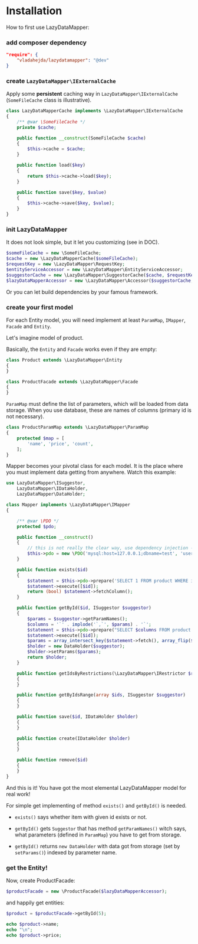 Installation
===

How to first use LazyDataMapper:

### add composer dependency

```json
"require": {
    "vladahejda/lazydatamapper": "@dev"
}
```

### create `LazyDataMapper\IExternalCache`

Apply some **persistent** caching way in `LazyDataMapper\IExternalCache` (`SomeFileCache` class is illustrative).

```php
class LazyDataMapperCache implements \LazyDataMapper\IExternalCache
{
	/** @var \SomeFileCache */
	private $cache;

	public function __construct(SomeFileCache $cache)
	{
		$this->cache = $cache;
	}

	public function load($key)
	{
		return $this->cache->load($key);
	}

	public function save($key, $value)
	{
		$this->cache->save($key, $value);
	}
}
```

### init LazyDataMapper

It does not look simple, but it let you customizing (see in DOC).

```php
$someFileCache = new \SomeFileCache;
$cache = new \LazyDataMapperCache($someFileCache);
$requestKey = new \LazyDataMapper\RequestKey;
$entityServiceAccessor = new \LazyDataMapper\EntityServiceAccessor;
$suggestorCache = new \LazyDataMapper\SuggestorCache($cache, $requestKey, $entityServiceAccessor);
$lazyDataMapperAccessor = new \LazyDataMapper\Accessor($suggestorCache, $entityServiceAccessor);
```

Or you can let build dependencies by your famous framework.

### create your first model

For each Entity model, you will need implement at least `ParamMap`, `IMapper`, `Facade` and `Entity`.

Let's imagine model of product.

Basically, the `Entity` and `Facade` works even if they are empty:

```php
class Product extends \LazyDataMapper\Entity
{
}

class ProductFacade extends \LazyDataMapper\Facade
{
}
```

`ParamMap` must define the list of parameters, which will be loaded from data storage.
When you use database, these are names of columns (primary id is not necessary).

```php
class ProductParamMap extends \LazyDataMapper\ParamMap
{
	protected $map = [
		'name', 'price', 'count',
	];
}
```

Mapper becomes your pivotal class for each model. It is the place where you must implement data getting from anywhere.
Watch this example:

```php
use LazyDataMapper\ISuggestor,
	LazyDataMapper\IDataHolder,
	LazyDataMapper\DataHolder;

class Mapper implements \LazyDataMapper\IMapper
{

	/** @var \PDO */
	protected $pdo;

	public function __construct()
	{
		// this is not really the clear way, use dependency injection - see EntityServiceAccessor customizing DOC
		$this->pdo = new \PDO('mysql:host=127.0.0.1;dbname=test', 'user', 'pass');
	}

	public function exists($id)
	{
		$statement = $this->pdo->prepare('SELECT 1 FROM product WHERE id = ?');
		$statement->execute([$id]);
		return (bool) $statement->fetchColumn();
	}

	public function getById($id, ISuggestor $suggestor)
	{
		$params = $suggestor->getParamNames();
		$columns = '`' . implode('`,`', $params) . '`';
		$statement = $this->pdo->prepare("SELECT $columns FROM product WHERE id = ?");
		$statement->execute([$id]);
		$params = array_intersect_key($statement->fetch(), array_flip($params));
		$holder = new DataHolder($suggestor);
		$holder->setParams($params);
		return $holder;
	}

	public function getIdsByRestrictions(\LazyDataMapper\IRestrictor $restrictor)
	{
	}

	public function getByIdsRange(array $ids, ISuggestor $suggestor)
	{
	}

	public function save($id, IDataHolder $holder)
	{
	}

	public function create(IDataHolder $holder)
	{
	}

	public function remove($id)
	{
	}
}
```

And this is it! You have got the most elemental LazyDataMapper model for real work!

For simple get implementing of method `exists()` and `getById()` is needed.

- `exists()` says whether item with given id exists or not.

- `getById()` gets `Suggestor` that has method `getParamNames()` witch says,
what parameters (defined in `ParamMap`) you have to get from storage.
- `getById()` returns `new DataHolder` with data got from storage (set by `setParams()`) indexed by parameter name.

### get the Entity!

Now, create ProductFacade:

```php
$productFacade = new \ProductFacade($lazyDataMapperAccessor);
```

and happily get entities:

```php
$product = $productFacade->getById(5);

echo $product->name;
echo "\n";
echo $product->price;
```
